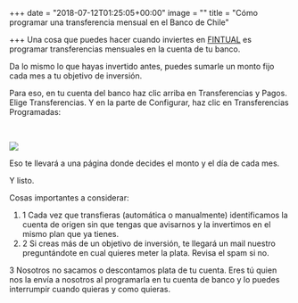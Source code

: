 +++
date = "2018-07-12T01:25:05+00:00"
image = ""
title = "Cómo programar una transferencia mensual en el Banco de Chile"

+++
Una cosa que puedes hacer cuando inviertes en [FINTUAL](http://www.fintual.com) es programar transferencias mensuales en la cuenta de tu banco.

Da lo mismo lo que hayas invertido antes, puedes sumarle un monto fijo cada mes a tu objetivo de inversión.

Para eso, en tu cuenta del banco haz clic arriba en Transferencias y Pagos. Elige Transferencias. Y en la parte de Configurar, haz clic en Transferencias Programadas:

<br>

![](https://cdn-images-1.medium.com/max/800/1\*rBvj3KsEU3SE9ZbWyEnGLQ.png)

Eso te llevará a una página donde decides el monto y el día de cada mes. 

Y listo.

Cosas importantes a considerar:

1. 1 Cada vez que transfieras (automática o manualmente) identificamos la cuenta de origen sin que tengas que avisarnos y la invertimos en el mismo plan que ya tienes.
2. 2 Si creas más de un objetivo de inversión, te llegará un mail nuestro preguntándote en cual quieres meter la plata. Revisa el spam si no.

3 Nosotros no sacamos o descontamos plata de tu cuenta. Eres tú quien nos la envía a nosotros al programarla en tu cuenta de banco y lo puedes interrumpir cuando quieras y como quieras.
